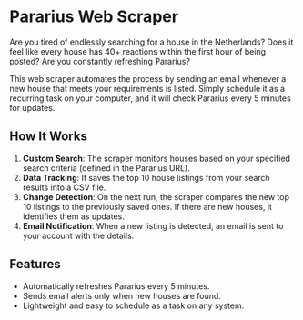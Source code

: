 # Pararius Web Scraper

Are you tired of endlessly searching for a house in the Netherlands? Does it feel like every house has 40+ reactions within the first hour of being posted? Are you constantly refreshing Pararius?  

This web scraper automates the process by sending an email whenever a new house that meets your requirements is listed. Simply schedule it as a recurring task on your computer, and it will check Pararius every 5 minutes for updates.

## How It Works
1. **Custom Search**: The scraper monitors houses based on your specified search criteria (defined in the Pararius URL).
2. **Data Tracking**: It saves the top 10 house listings from your search results into a CSV file.
3. **Change Detection**: On the next run, the scraper compares the new top 10 listings to the previously saved ones. If there are new houses, it identifies them as updates.
4. **Email Notification**: When a new listing is detected, an email is sent to your account with the details.

## Features
- Automatically refreshes Pararius every 5 minutes.
- Sends email alerts only when new houses are found.
- Lightweight and easy to schedule as a task on any system.
